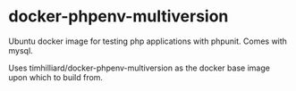 # docker-phpenv-multiversion
Ubuntu docker image for testing php applications with phpunit. Comes with mysql.

Uses timhilliard/docker-phpenv-multiversion as the docker base image upon which
to build from.
